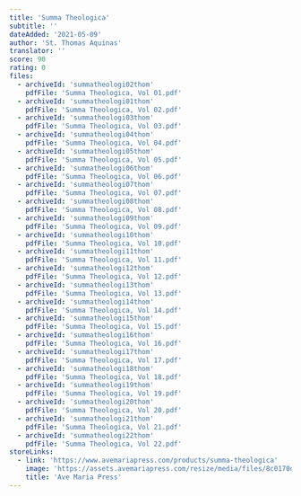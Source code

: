 ```yaml
---
title: 'Summa Theologica'
subtitle: ''
dateAdded: '2021-05-09'
author: 'St. Thomas Aquinas'
translator: ''
score: 90
rating: 0
files:
  - archiveId: 'summatheologi02thom'
    pdfFile: 'Summa Theologica, Vol 01.pdf'
  - archiveId: 'summatheologi01thom'
    pdfFile: 'Summa Theologica, Vol 02.pdf'
  - archiveId: 'summatheologi03thom'
    pdfFile: 'Summa Theologica, Vol 03.pdf'
  - archiveId: 'summatheologi04thom'
    pdfFile: 'Summa Theologica, Vol 04.pdf'
  - archiveId: 'summatheologi05thom'
    pdfFile: 'Summa Theologica, Vol 05.pdf'
  - archiveId: 'summatheologi06thom'
    pdfFile: 'Summa Theologica, Vol 06.pdf'
  - archiveId: 'summatheologi07thom'
    pdfFile: 'Summa Theologica, Vol 07.pdf'
  - archiveId: 'summatheologi08thom'
    pdfFile: 'Summa Theologica, Vol 08.pdf'
  - archiveId: 'summatheologi09thom'
    pdfFile: 'Summa Theologica, Vol 09.pdf'
  - archiveId: 'summatheologi10thom'
    pdfFile: 'Summa Theologica, Vol 10.pdf'
  - archiveId: 'summatheologi11thom'
    pdfFile: 'Summa Theologica, Vol 11.pdf'
  - archiveId: 'summatheologi12thom'
    pdfFile: 'Summa Theologica, Vol 12.pdf'
  - archiveId: 'summatheologi13thom'
    pdfFile: 'Summa Theologica, Vol 13.pdf'
  - archiveId: 'summatheologi14thom'
    pdfFile: 'Summa Theologica, Vol 14.pdf'
  - archiveId: 'summatheologi15thom'
    pdfFile: 'Summa Theologica, Vol 15.pdf'
  - archiveId: 'summatheologi16thom'
    pdfFile: 'Summa Theologica, Vol 16.pdf'
  - archiveId: 'summatheologi17thom'
    pdfFile: 'Summa Theologica, Vol 17.pdf'
  - archiveId: 'summatheologi18thom'
    pdfFile: 'Summa Theologica, Vol 18.pdf'
  - archiveId: 'summatheologi19thom'
    pdfFile: 'Summa Theologica, Vol 19.pdf'
  - archiveId: 'summatheologi20thom'
    pdfFile: 'Summa Theologica, Vol 20.pdf'
  - archiveId: 'summatheologi21thom'
    pdfFile: 'Summa Theologica, Vol 21.pdf'
  - archiveId: 'summatheologi22thom'
    pdfFile: 'Summa Theologica, Vol 22.pdf'
storeLinks:
  - link: 'https://www.avemariapress.com/products/summa-theologica'
    image: 'https://assets.avemariapress.com/resize/media/files/8c0170d66f628c0c8c47bbf85cae0ba1/9780870610639.jpg/max_width=352.jpg'
    title: 'Ave Maria Press'
---
```


